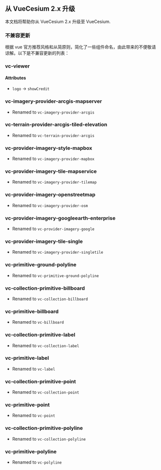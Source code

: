 <!--
 * @Author: zouyaoji@https://github.com/zouyaoji
 * @Date: 2021-04-25 13:20:33
 * @LastEditTime: 2022-01-26 17:15:58
 * @LastEditors: zouyaoji
 * @Description:
 * @FilePath: \vue-cesium@next\website\docs\zh-CN\migration-from-2.x.md
-->

## 从 VueCesium 2.x 升级

本文档将帮助你从 VueCesium 2.x 升级至 VueCesium.

### 不兼容更新

根据 vue 官方推荐风格和从简原则，简化了一些组件命名，由此带来的不便敬请谅解。以下是不兼容更新的列表：

### vc-viewer

#### Attributes

- `logo` -> `showCredit`

### vc-imagery-provider-arcgis-mapserver

- Renamed to `vc-imagery-provider-arcgis`

### vc-terrain-provider-arcgis-tiled-elevation

- Renamed to `vc-terrain-provider-arcgis`

### vc-provider-imagery-style-mapbox

- Renamed to `vc-imagery-provider-mapbox`

### vc-provider-imagery-tile-mapservice

- Renamed to `vc-imagery-provider-tilemap`

### vc-provider-imagery-openstreetmap

- Renamed to `vc-imagery-provider-osm`

### vc-provider-imagery-googleearth-enterprise

- Renamed to `vc-provider-imagery-google`

### vc-provider-imagery-tile-single

- Renamed to `vc-imagery-provider-singletile`

### vc-primitive-ground-polyline

- Renamed to `vc-primitive-ground-polyline`

### vc-collection-primitive-billboard

- Renamed to `vc-collection-billboard`

### vc-primitive-billboard

- Renamed to `vc-billboard`

### vc-collection-primitive-label

- Renamed to `vc-collection-label`

### vc-primitive-label

- Renamed to `vc-label`

### vc-collection-primitive-point

- Renamed to `vc-collection-point`

### vc-primitive-point

- Renamed to `vc-point`

### vc-collection-primitive-polyline

- Renamed to `vc-collection-polyline`

### vc-primitive-polyline

- Renamed to `vc-polyline`
